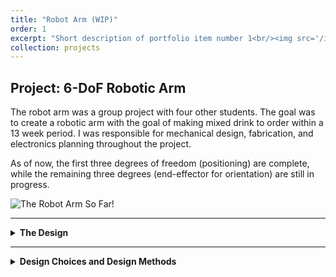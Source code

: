 ```yaml
---
title: "Robot Arm (WIP)"
order: 1
excerpt: "Short description of portfolio item number 1<br/><img src='/images/500x300.png'>"
collection: projects
---
```


## Project: 6-DoF Robotic Arm
The robot arm was a group project with four other students. 
The goal was to create a robotic arm with the goal of making mixed drink to order within a 13 week period. 
I was responsible for mechanical design, fabrication, and electronics planning throughout the project.

As of now, the first three degrees of freedom (positioning) are complete, while the remaining three degrees (end-effector for orientation) are still in progress.

![The Robot Arm So Far!](/assets/images/Robot-Arm.png)

---

<details markdown="1">
  <summary><strong>The Design</strong></summary>

## Design Goals
The following were some goals that were determined before the design phase:
- The robot shall be compatible with ROS2
- The robot should be capable of moving from one end point to the other within one second
- The robot should be capable of holding and moving a 2 pound payload at the end of the arm
- Robot parts shall be manufacturable in house or purchaseable online
- The robot should have a workspace of 6 feet accross
- The robot shall be capable of holding 16oz of liquid and various small objects

## Subsystems

The robot arm is divided into two subsystems:
-The positional: a 3DoF articulated arm
-The orientation subsystem: a quaternion wrist with an integrated vacuum cup gripper (WIP).

The first 3 DoF uses FRC motors since the torque requirement is higher than the hobbyist motors I found online. All the motors and gearboxes are mounted towards the base to keep the arm segments light.

The end effector (quaternion wrist) uses servos for actuation and two vacuum motors to grasp objects like a mixing cup or ice.

</details>

---

<details markdown="1">
  <summary><strong>Design Choices and Design Methods</strong></summary>

## Electronics
Due to time constraints, many decisions were made quickly, and while effective, some may not have been optimal in hindsight.

We chose to use FRC motors and controllers because they are readily available, include a wide range of compatible components, and deliver substantial torque without the need for industrial-grade hardware.

We also opted for CAN communication to provide better flexibility in integration and control of the motor systems.

Here’s the rough schematic we followed for the electronics layout:

![The Electronics Schematic!](/assets/images/Electronics-Schematic.png)


## Gearbox Sizing
Although the motors are fairly strong, a gearbox was necessary to achieve the desired output torque and protect upstream electronics from overload.

Torque and RPM at peak power were used for sizing, based on the assumption that the motor would operate near this point under load.

The reduction was calculated based on the goal of traveling from endpoint to endpoint in under one second.

A 20% margin was added to the peak rpm then divided by the desired 60 rpm resulting in a 187:1 desired gear reduction. However, the final reduction was reduced to 120:1 to match the shortened arm lengths while maintaining ample torque.

$$
Gear Ratio = \frac{9370 * 1.2}{60} = 187.4
$$

This gear ratio was then applied to the motor’s theoretical output torque and compared against the estimated requirement of ~20 Nm to confirm that it would meet performance needs.

$$
some equation
$$

All three joints of the arm uses the same size gearbox since they all have a torque requirement below the max output torque and can perform a 180 degree rotation under a second.

## Part Selection
Many of the components for the robot were selected spontaneously based on availability and cost.

The main structural aluminum was sourced from the remnant section at Industrial Metal Supply, where we found an 8-foot piece of 6x2-inch 6061 tubing for $40.
The carbon fiber tubes, aluminum round tubing, and bearings were purchased from Amazon, chosen for their convenient sizes and affordability at the time.

## Gripper Design
We found limited resources on vacuum cup design, so we began by replicating common vacuum cups used in factory automation and iterated from there.

Through several rounds of testing, we found that the optimal design for holding a large cup of liquid was a cup with a large area, no bellows and a thick base to ensure little flexing while holding.

The current design is 3D printed using Flexible 80A resin on a Form 4 printer, though we also experimented with urethane casting during development.


</details>
